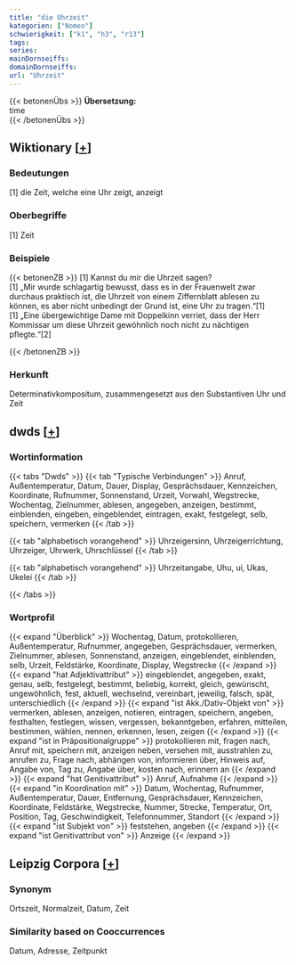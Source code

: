 ```yaml
---
title: "die Uhrzeit"
kategorien: ["Nomen"]
schwierigkeit: ["k1", "h3", "r13"]
tags:
series:
mainDornseiffs:
domainDornseiffs:
url: "Uhrzeit"
---
```


{{< betonenÜbs >}}
**Übersetzung:**  
time  
{{< /betonenÜbs >}}

## Wiktionary [[+](https://de.wiktionary.org/wiki/Uhrzeit)]

### Bedeutungen
[1] die Zeit, welche eine Uhr zeigt, anzeigt  

### Oberbegriffe
[1] Zeit  

### Beispiele
{{< betonenZB >}}
[1] Kannst du mir die Uhrzeit sagen?  
[1] „Mir wurde schlagartig bewusst, dass es in der Frauenwelt zwar durchaus praktisch ist, die Uhrzeit von einem Ziffernblatt ablesen zu können, es aber nicht unbedingt der Grund ist, eine Uhr zu tragen.“[1]  
[1] „Eine übergewichtige Dame mit Doppelkinn verriet, dass der Herr Kommissar um diese Uhrzeit gewöhnlich noch nicht zu nächtigen pflegte.“[2]  

{{< /betonenZB >}}
### Herkunft
Determinativkompositum, zusammengesetzt aus den Substantiven Uhr und Zeit  



## dwds [[+](https://www.dwds.de/wb/Uhrzeit)]

### Wortinformation
{{< tabs "Dwds" >}}
{{< tab "Typische Verbindungen" >}}
Anruf, Außentemperatur, Datum, Dauer, Display, Gesprächsdauer, Kennzeichen, Koordinate, Rufnummer, Sonnenstand, Urzeit, Vorwahl, Wegstrecke, Wochentag, Zielnummer, ablesen, angegeben, anzeigen, bestimmt, einblenden, eingeben, eingeblendet, eintragen, exakt, festgelegt, selb, speichern, vermerken
{{< /tab >}}

{{< tab "alphabetisch vorangehend" >}}
Uhrzeigersinn, Uhrzeigerrichtung, Uhrzeiger, Uhrwerk, Uhrschlüssel
{{< /tab >}}

{{< tab "alphabetisch vorangehend" >}}
Uhrzeitangabe, Uhu, ui, Ukas, Ukelei
{{< /tab >}}

{{< /tabs >}}

### Wortprofil
{{< expand "Überblick" >}} Wochentag, Datum, protokollieren, Außentemperatur, Rufnummer, angegeben, Gesprächsdauer, vermerken, Zielnummer, ablesen, Sonnenstand, anzeigen, eingeblendet, einblenden, selb, Urzeit, Feldstärke, Koordinate, Display, Wegstrecke {{< /expand >}}
{{< expand "hat Adjektivattribut" >}} eingeblendet, angegeben, exakt, genau, selb, festgelegt, bestimmt, beliebig, korrekt, gleich, gewünscht, ungewöhnlich, fest, aktuell, wechselnd, vereinbart, jeweilig, falsch, spät, unterschiedlich {{< /expand >}}
{{< expand "ist Akk./Dativ-Objekt von" >}} vermerken, ablesen, anzeigen, notieren, eintragen, speichern, angeben, festhalten, festlegen, wissen, vergessen, bekanntgeben, erfahren, mitteilen, bestimmen, wählen, nennen, erkennen, lesen, zeigen {{< /expand >}}
{{< expand "ist in Präpositionalgruppe" >}} protokollieren mit, fragen nach, Anruf mit, speichern mit, anzeigen neben, versehen mit, ausstrahlen zu, anrufen zu, Frage nach, abhängen von, informieren über, Hinweis auf, Angabe von, Tag zu, Angabe über, kosten nach, erinnern an {{< /expand >}}
{{< expand "hat Genitivattribut" >}} Anruf, Aufnahme {{< /expand >}}
{{< expand "in Koordination mit" >}} Datum, Wochentag, Rufnummer, Außentemperatur, Dauer, Entfernung, Gesprächsdauer, Kennzeichen, Koordinate, Feldstärke, Wegstrecke, Nummer, Strecke, Temperatur, Ort, Position, Tag, Geschwindigkeit, Telefonnummer, Standort {{< /expand >}}
{{< expand "ist Subjekt von" >}} feststehen, angeben {{< /expand >}}
{{< expand "ist Genitivattribut von" >}} Anzeige {{< /expand >}}

## Leipzig Corpora [[+](https://corpora.uni-leipzig.de/en/res?word=Uhrzeit&corpusId=deu_newscrawl-public_2018)]


### Synonym
Ortszeit, Normalzeit, Datum, Zeit


### Similarity based on Cooccurrences
Datum, Adresse, Zeitpunkt

